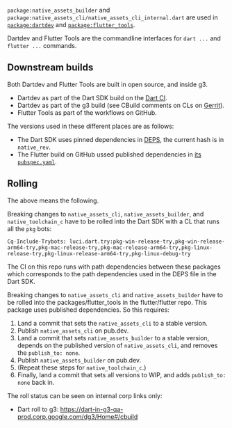 `package:native_assets_builder` and `package:native_assets_cli/native_assets_cli_internal.dart` are used in [`package:dartdev`] and [`package:flutter_tools`].

Dartdev and Flutter Tools are the commandline interfaces for `dart ...` and `flutter ...` commands.

## Downstream builds

Both Dartdev and Flutter Tools are built in open source, and inside g3.

* Dartdev as part of the Dart SDK build on the [Dart CI].
* Dartdev as part of the g3 build (see CBuild comments on CLs on [Gerrit]).
* Flutter Tools as part of the workflows on GitHub.

The versions used in these different places are as follows:

* The Dart SDK uses pinned dependencies in [DEPS], the current hash is in `native_rev`.
* The Flutter build on GitHub ussed published dependencies in [its `pubspec.yaml`].

## Rolling

The above means the following.

Breaking changes to `native_assets_cli`, `native_assets_builder`, and
`native_toolchain_c` have to be rolled into the Dart SDK with a CL that
runs all the `pkg` bots:
```
Cq-Include-Trybots: luci.dart.try:pkg-win-release-try,pkg-win-release-arm64-try,pkg-mac-release-try,pkg-mac-release-arm64-try,pkg-linux-release-try,pkg-linux-release-arm64-try,pkg-linux-debug-try
```
The CI on this repo runs with path dependencies between these packages
which corresponds to the path dependencies used in the DEPS file in the Dart
SDK.

Breaking changes to `native_assets_cli` and `native_assets_builder`
have to be rolled into the packages/flutter_tools in the flutter/flutter repo.
This package uses published dependencies.
So this requires:

1. Land a commit that sets the `native_assets_cli` to a stable version.
2. Publish `native_assets_cli` on pub.dev.
3. Land a commit that sets `native_assets_builder` to a stable version,
   depends on the published version of `native_assets_cli`, and
   removes the `publish_to: none`.
4. Publish `native_assets_builder` on pub.dev.
5. (Repeat these steps for `native_toolchain_c`.)
6. Finally, land a commit that sets all versions to WIP, and adds
   `publish_to: none` back in.

The roll status can be seen on internal corp links only:

* Dart roll to g3: https://dart-in-g3-qa-prod.corp.google.com/dg3/Home#/cbuild

[`package:dartdev`]: https://github.com/dart-lang/sdk/tree/main/pkg/dartdev
[`package:flutter_tools`]: https://github.com/flutter/flutter/tree/master/packages/flutter_tools
[Dart CI]: https://ci.chromium.org/p/dart/g/be/console?reload=300
[Gerrit]: https://dart-review.googlesource.com/
[DEPS]: https://github.com/dart-lang/sdk/blob/main/DEPS
[its `pubspec.yaml`]: https://github.com/flutter/flutter/blob/master/packages/flutter_tools/pubspec.yaml
